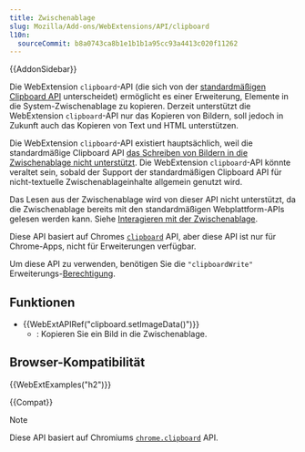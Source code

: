 ```yaml
---
title: Zwischenablage
slug: Mozilla/Add-ons/WebExtensions/API/clipboard
l10n:
  sourceCommit: b8a0743ca8b1e1b1b1a95cc93a4413c020f11262
---
```


{{AddonSidebar}}

Die WebExtension `clipboard`-API (die sich von der [standardmäßigen Clipboard API](/de/docs/Web/API/Clipboard_API) unterscheidet) ermöglicht es einer Erweiterung, Elemente in die System-Zwischenablage zu kopieren. Derzeit unterstützt die WebExtension `clipboard`-API nur das Kopieren von Bildern, soll jedoch in Zukunft auch das Kopieren von Text und HTML unterstützen.

Die WebExtension `clipboard`-API existiert hauptsächlich, weil die standardmäßige Clipboard API [das Schreiben von Bildern in die Zwischenablage nicht unterstützt](https://w3c.github.io/clipboard-apis/#writing-to-clipboard). Die WebExtension `clipboard`-API könnte veraltet sein, sobald der Support der standardmäßigen Clipboard API für nicht-textuelle Zwischenablageinhalte allgemein genutzt wird.

Das Lesen aus der Zwischenablage wird von dieser API nicht unterstützt, da die Zwischenablage bereits mit den standardmäßigen Webplattform-APIs gelesen werden kann. Siehe [Interagieren mit der Zwischenablage](/de/docs/Mozilla/Add-ons/WebExtensions/Interact_with_the_clipboard#reading_from_the_clipboard).

Diese API basiert auf Chromes [`clipboard`](https://developer.chrome.com/docs/apps/reference/clipboard) API, aber diese API ist nur für Chrome-Apps, nicht für Erweiterungen verfügbar.

Um diese API zu verwenden, benötigen Sie die `"clipboardWrite"` Erweiterungs-[Berechtigung](/de/docs/Mozilla/Add-ons/WebExtensions/manifest.json/permissions).

## Funktionen

- {{WebExtAPIRef("clipboard.setImageData()")}}
  - : Kopieren Sie ein Bild in die Zwischenablage.

## Browser-Kompatibilität

{{WebExtExamples("h2")}}

{{Compat}}

> [!NOTE]
> Diese API basiert auf Chromiums [`chrome.clipboard`](https://developer.chrome.com/docs/apps/reference/clipboard) API.
